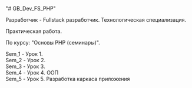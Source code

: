 "# GB_Dev_FS_PHP" 

Разработчик - Fullstack разработчик. Технологическая специализация.

Практическая работа.

По курсу: "Основы PHP (семинары)".

Sem_1 - Урок 1.  
Sem_2 - Урок 2.  
Sem_3 - Урок 3.  
Sem_4 - Урок 4. ООП  
Sem_5 - Урок 5. Разработка каркаса приложения